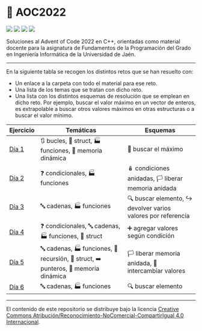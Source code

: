 # :christmas_tree: AOC2022

![](https://img.shields.io/static/v1?style=flat&message=CC%20BY-NC-SA%204.0&label=&logo=creativecommons&logoColor=000&labelColor=ef9421&color=ef9421)
![](https://img.shields.io/static/v1?style=flat&message=C%2b%2b&label=&logo=cplusplus&labelColor=00599c&color=005999)
![](https://img.shields.io/static/v1?style=flat&message=Conventional%20Commits&label=&logo=conventionalcommits&logoColor=000&labelColor=fe5196&color=fe5196)
![](https://img.shields.io/static/v1?style=flat&message=CLion&label=&logo=clion&labelColor=000h&color=000)


Soluciones al Advent of Code 2022 en C++, orientadas como material docente para la asignatura de Fundamentos de la Programación del Grado en Ingeniería Informática de la Universidad de Jaén.

---

En la siguiente tabla se recogen los distintos retos que se han resuelto con:

- Un enlace a la carpeta con todo el material para ese reto.
- Una lista de los temas que se tratan con dicho reto.
- Una lista con los distintos esquemas de resolución que se emplean en dicho reto. Por ejemplo, buscar el valor máximo en un vector de enteros, es extrapolable a buscar otros valores máximos en otras estructuras o a buscar el valor mínimo.

| Ejercicio                                              | Temáticas                                                                                                                      | Esquemas                                                                             |
|--------------------------------------------------------|--------------------------------------------------------------------------------------------------------------------------------|--------------------------------------------------------------------------------------|
| [Día 1](https://github.com/Griger/AOC2022/tree/main/1) | :arrows_clockwise: bucles, :bento: struct, :factory: funciones, :floppy_disk: memoria dinámica                                 | :mag_right: buscar el máximo                                                         |
| [Día 2](https://github.com/Griger/AOC2022/tree/main/2) | :question: condicionales, :factory: funciones                                                                                  | :nesting_dolls: condiciones anidadas, :white_flag: liberar memoria anidada           |
| [Día 3](https://github.com/Griger/AOC2022/tree/main/3) | :abc: cadenas, :factory: funciones                                                                                             | :mag: buscar elemento, :arrow_right_hook: devolver varios valores por referencia     |
| [Día 4](https://github.com/Griger/AOC2022/tree/main/4) | :question: condicionales, :abc: cadenas, :factory: funciones, :bento: struct                                                   | :heavy_plus_sign: agregar valores según condición                                    |
| [Día 5](https://github.com/Griger/AOC2022/tree/main/5) | :abc: cadenas, :factory: funciones, :rabbit: recursión, :bento: struct, :arrow_right: punteros, :floppy_disk: memoria dinámica | :white_flag: liberar memoria anidada, :arrows_counterclockwise: intercambiar valores |
| [Día 6](https://github.com/Griger/AOC2022/tree/main/6) | :abc: cadenas, :factory: funciones | :mag: buscar elemento                                                                |
---
El contenido de este repositorio se distribuye bajo la licencia [Creative Commons Atribución/Reconocimiento-NoComercial-CompartirIgual 4.0 Internacional](https://creativecommons.org/licenses/by-nc-sa/4.0/legalcode.es).
